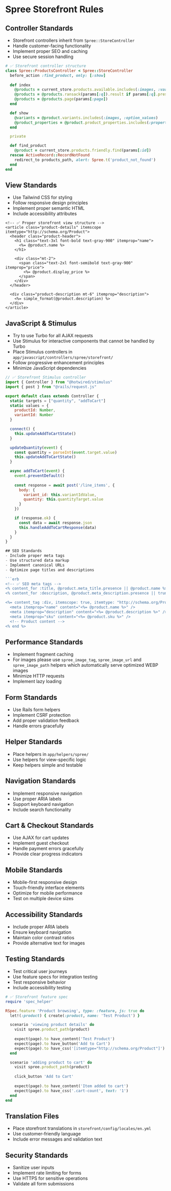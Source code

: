 # Spree Storefront Rules

## Controller Standards
- Storefront controllers inherit from `Spree::StoreController`
- Handle customer-facing functionality
- Implement proper SEO and caching
- Use secure session handling

```ruby
# ✅ Storefront controller structure
class Spree::ProductsController < Spree::StoreController
  before_action :find_product, only: [:show]
  
  def index
    @products = current_store.products.available.includes(:images, :variants)
    @products = @products.ransack(params[:q]).result if params[:q].present?
    @products = @products.page(params[:page])
  end

  def show
    @variants = @product.variants.includes(:images, :option_values)
    @product_properties = @product.product_properties.includes(:property)
  end

  private

  def find_product
    @product = current_store.products.friendly.find(params[:id])
  rescue ActiveRecord::RecordNotFound
    redirect_to products_path, alert: Spree.t('product_not_found')
  end
end
```

## View Standards
- Use Tailwind CSS for styling
- Follow responsive design principles
- Implement proper semantic HTML
- Include accessibility attributes

```erb
<!-- ✅ Proper storefront view structure -->
<article class="product-details" itemscope itemtype="http://schema.org/Product">
  <header class="product-header">
    <h1 class="text-3xl font-bold text-gray-900" itemprop="name">
      <%= @product.name %>
    </h1>
    
    <div class="mt-2">
      <span class="text-2xl font-semibold text-gray-900" itemprop="price">
        <%= @product.display_price %>
      </span>
    </div>
  </header>

  <div class="product-description mt-6" itemprop="description">
    <%= simple_format(@product.description) %>
  </div>
</article>
```

## JavaScript & Stimulus

- Try to use Turbo for all AJAX requests
- Use Stimulus for interactive components that cannot be handled by Turbo
- Place Stimulus controllers in `app/javascript/controllers/spree/storefront/`
- Follow progressive enhancement principles
- Minimize JavaScript dependencies

```javascript
// ✅ Storefront Stimulus controller
import { Controller } from "@hotwired/stimulus"
import { post } from "@rails/request.js"

export default class extends Controller {
  static targets = ["quantity", "addToCart"]
  static values = { 
    productId: Number,
    variantId: Number 
  }

  connect() {
    this.updateAddToCartState()
  }

  updateQuantity(event) {
    const quantity = parseInt(event.target.value)
    this.updateAddToCartState()
  }

  async addToCart(event) {
    event.preventDefault()
    
    const response = await post('/line_items', {
      body: {
        variant_id: this.variantIdValue,
        quantity: this.quantityTarget.value
      }
    })

    if (response.ok) {
      const data = await response.json
      this.handleAddToCartResponse(data)
    }
  }
}

## SEO Standards
- Include proper meta tags
- Use structured data markup
- Implement canonical URLs
- Optimize page titles and descriptions

```erb
<!-- ✅ SEO meta tags -->
<% content_for :title, @product.meta_title.presence || @product.name %>
<% content_for :description, @product.meta_description.presence || truncate(@product.description, length: 160) %>

<%= content_tag :div, itemscope: true, itemtype: "http://schema.org/Product" do %>
  <meta itemprop="name" content="<%= @product.name %>" />
  <meta itemprop="description" content="<%= @product.description %>" />
  <meta itemprop="sku" content="<%= @product.sku %>" />
  <!-- Product content -->
<% end %>
```

## Performance Standards
- Implement fragment caching
- For images please use `spree_image_tag`, `spree_image_url` and `spree_image_path` helpers which automatically serve optimized WEBP images
- Minimize HTTP requests
- Implement lazy loading

## Form Standards
- Use Rails form helpers
- Implement CSRF protection
- Add proper validation feedback
- Handle errors gracefully

## Helper Standards
- Place helpers in `app/helpers/spree/`
- Use helpers for view-specific logic
- Keep helpers simple and testable

## Navigation Standards
- Implement responsive navigation
- Use proper ARIA labels
- Support keyboard navigation
- Include search functionality

## Cart & Checkout Standards
- Use AJAX for cart updates
- Implement guest checkout
- Handle payment errors gracefully
- Provide clear progress indicators

## Mobile Standards
- Mobile-first responsive design
- Touch-friendly interface elements
- Optimize for mobile performance
- Test on multiple device sizes

## Accessibility Standards
- Include proper ARIA labels
- Ensure keyboard navigation
- Maintain color contrast ratios
- Provide alternative text for images

## Testing Standards
- Test critical user journeys
- Use feature specs for integration testing
- Test responsive behavior
- Include accessibility testing

```ruby
# ✅ Storefront feature spec
require 'spec_helper'

RSpec.feature 'Product browsing', type: :feature, js: true do
  let!(:product) { create(:product, name: 'Test Product') }

  scenario 'viewing product details' do
    visit spree.product_path(product)
    
    expect(page).to have_content('Test Product')
    expect(page).to have_button('Add to Cart')
    expect(page).to have_css('[itemtype="http://schema.org/Product"]')
  end

  scenario 'adding product to cart' do
    visit spree.product_path(product)
    
    click_button 'Add to Cart'
    
    expect(page).to have_content('Item added to cart')
    expect(page).to have_css('.cart-count', text: '1')
  end
end
```

## Translation Files
- Place storefront translations in `storefront/config/locales/en.yml`
- Use customer-friendly language
- Include error messages and validation text

## Security Standards
- Sanitize user inputs
- Implement rate limiting for forms
- Use HTTPS for sensitive operations
- Validate all form submissions
